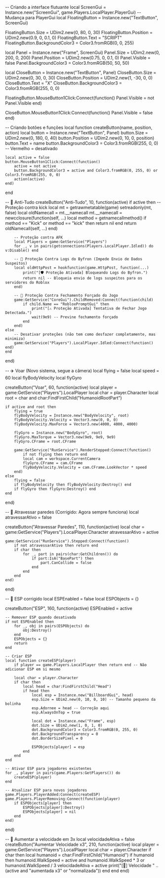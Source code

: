 -- Criando a interface flutuante
local ScreenGui = Instance.new("ScreenGui", game.Players.LocalPlayer.PlayerGui) -- Mudança para PlayerGui
local FloatingButton = Instance.new("TextButton", ScreenGui)

FloatingButton.Size = UDim2.new(0, 80, 0, 30)
FloatingButton.Position = UDim2.new(0.9, 0, 0.1, 0)
FloatingButton.Text = "SCRIPT"
FloatingButton.BackgroundColor3 = Color3.fromRGB(0, 0, 255)

local Panel = Instance.new("Frame", ScreenGui)
Panel.Size = UDim2.new(0, 200, 0, 200)
Panel.Position = UDim2.new(0.75, 0, 0.1, 0)
Panel.Visible = false
Panel.BackgroundColor3 = Color3.fromRGB(50, 50, 50)

local CloseButton = Instance.new("TextButton", Panel)
CloseButton.Size = UDim2.new(0, 30, 0, 30)
CloseButton.Position = UDim2.new(1, -30, 0, 0)
CloseButton.Text = "X"
CloseButton.BackgroundColor3 = Color3.fromRGB(255, 0, 0)

FloatingButton.MouseButton1Click:Connect(function()
    Panel.Visible = not Panel.Visible
end)

CloseButton.MouseButton1Click:Connect(function()
    Panel.Visible = false
end)

-- Criando botões e funções
local function createButton(name, position, action)
    local button = Instance.new("TextButton", Panel)
    button.Size = UDim2.new(0, 180, 0, 40)
    button.Position = UDim2.new(0, 10, 0, position)
    button.Text = name
    button.BackgroundColor3 = Color3.fromRGB(255, 0, 0) -- Vermelho = desativado

    local active = false
    button.MouseButton1Click:Connect(function()
        active = not active
        button.BackgroundColor3 = active and Color3.fromRGB(0, 255, 0) or Color3.fromRGB(255, 0, 0)
        action(active)
    end)
end

-- 🔰 Anti-Tudo
createButton("Anti-Tudo", 10, function(active)
    if active then
        -- Proteção contra kick
        local mt = getrawmetatable(game)
        setreadonly(mt, false)
        local oldNamecall = mt.__namecall
        mt.__namecall = newcclosure(function(self, ...)
            local method = getnamecallmethod()
            if method == "Kick" or method == "kick" then return nil end
            return oldNamecall(self, ...)
        end)

        -- Proteção contra AFK
        local Players = game:GetService("Players")
        for _, v in pairs(getconnections(Players.LocalPlayer.Idled)) do v:Disable() end

        -- 🔰 Proteção Contra Logs do Byfron (Impede Envio de Dados Suspeitos)
        local oldHttpPost = hookfunction(game.HttpPost, function(...)
            print("[🛡️ Proteção Ativada] Bloqueando Logs do Byfron.")
            return nil -- Bloqueia envio de logs suspeitos para os servidores do Roblox
        end)

        -- 🔰 Proteção Contra Fechamento Forçado do Jogo
        game:GetService("CoreGui").ChildRemoved:Connect(function(child)
            if child.Name == "RobloxPromptGui" then
                print("[⚠️ Proteção Ativada] Tentativa de Fechar Jogo Detectada.")
                wait(9e9) -- Previne fechamento forçado
            end
        end)
    else
        -- Desativar proteções (não tem como desfazer completamente, mas minimiza)
        game:GetService("Players").LocalPlayer.Idled:Connect(function() end)
    end
end)

-- ✈️ Voar (Novo sistema, segue a câmera)
local flying = false
local speed = 60
local flyBodyVelocity
local flyGyro

createButton("Voar", 60, function(active)
    local player = game:GetService("Players").LocalPlayer
    local char = player.Character
    local root = char and char:FindFirstChild("HumanoidRootPart")

    if active and root then
        flying = true
        flyBodyVelocity = Instance.new("BodyVelocity", root)
        flyBodyVelocity.Velocity = Vector3.new(0, 0, 0)
        flyBodyVelocity.MaxForce = Vector3.new(4000, 4000, 4000)

        flyGyro = Instance.new("BodyGyro", root)
        flyGyro.MaxTorque = Vector3.new(9e9, 9e9, 9e9)
        flyGyro.CFrame = root.CFrame

        game:GetService("RunService").RenderStepped:Connect(function()
            if not flying then return end
            local cam = workspace.CurrentCamera
            flyGyro.CFrame = cam.CFrame
            flyBodyVelocity.Velocity = cam.CFrame.LookVector * speed
        end)
    else
        flying = false
        if flyBodyVelocity then flyBodyVelocity:Destroy() end
        if flyGyro then flyGyro:Destroy() end
    end
end)

-- 🚪 Atravessar paredes (Corrigido: Agora sempre funciona)
local atravessarAtivo = false

createButton("Atravessar Paredes", 110, function(active)
    local char = game:GetService("Players").LocalPlayer.Character
    atravessarAtivo = active

    game:GetService("RunService").Stepped:Connect(function()
        if not atravessarAtivo then return end
        if char then
            for _, part in pairs(char:GetChildren()) do
                if part:IsA("BasePart") then
                    part.CanCollide = false
                end
            end
        end
    end)
end)

-- 👀 ESP corrigido
local ESPEnabled = false
local ESPObjects = {}

createButton("ESP", 160, function(active)
    ESPEnabled = active

    -- Remover ESP quando desativado
    if not ESPEnabled then
        for _, obj in pairs(ESPObjects) do
            obj:Destroy()
        end
        ESPObjects = {}
        return
    end

    -- Criar ESP
    local function createESP(player)
        if player == game.Players.LocalPlayer then return end -- Não adicionar ESP em si mesmo

        local char = player.Character
        if char then
            local head = char:FindFirstChild("Head")
            if head then
                local esp = Instance.new("BillboardGui", head)
                esp.Size = UDim2.new(0, 10, 0, 10) -- Tamanho pequeno da bolinha
                esp.Adornee = head -- Correção aqui
                esp.AlwaysOnTop = true

                local dot = Instance.new("Frame", esp)
                dot.Size = UDim2.new(1, 0, 1, 0)
                dot.BackgroundColor3 = Color3.fromRGB(0, 255, 0)
                dot.BackgroundTransparency = 0
                dot.BorderSizePixel = 0

                ESPObjects[player] = esp
            end
        end
    end

    -- Ativar ESP para jogadores existentes
    for _, player in pairs(game.Players:GetPlayers()) do
        createESP(player)
    end

    -- Atualizar ESP para novos jogadores
    game.Players.PlayerAdded:Connect(createESP)
    game.Players.PlayerRemoving:Connect(function(player)
        if ESPObjects[player] then
            ESPObjects[player]:Destroy()
            ESPObjects[player] = nil
        end
    end)
end)

-- 🚀 Aumentar a velocidade em 3x
local velocidadeAtiva = false
createButton("Aumentar Velocidade x3", 210, function(active)
    local player = game:GetService("Players").LocalPlayer
    local char = player.Character
    if char then
        local humanoid = char:FindFirstChild("Humanoid")
        if humanoid then
            humanoid.WalkSpeed = active and humanoid.WalkSpeed * 3 or humanoid.WalkSpeed / 3
            velocidadeAtiva = active
            print("[🚀] Velocidade " .. (active and "aumentada x3" or "normalizada"))
        end
    end
end)
